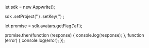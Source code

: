 let sdk = new Appwrite();

sdk
    .setProject('')
    .setKey('')
;

let promise = sdk.avatars.getFlag('af');

promise.then(function (response) {
    console.log(response);
}, function (error) {
    console.log(error);
});